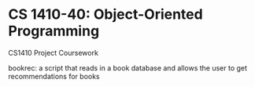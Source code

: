 # CS 1410-40: Object-Oriented Programming

CS1410 Project Coursework

bookrec: a script that reads in a book database and allows the user to get recommendations for books

